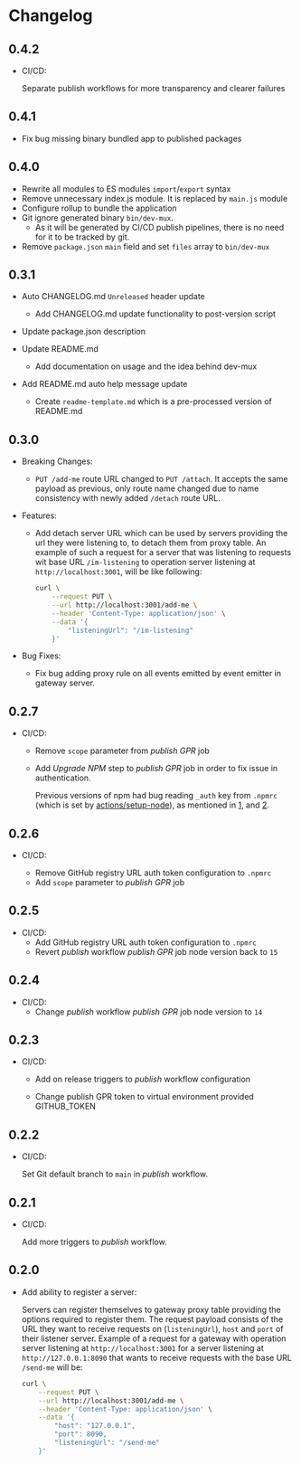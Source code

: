 # Changelog

## 0.4.2

- CI/CD:

  Separate publish workflows for more transparency and clearer failures

## 0.4.1

- Fix bug missing binary bundled app to published packages

## 0.4.0

- Rewrite all modules to ES modules `import`/`export` syntax
- Remove unnecessary index.js module. It is replaced by `main.js` module
- Configure rollup to bundle the application
- Git ignore generated binary `bin/dev-mux`.
  - As it will be generated by CI/CD publish pipelines, there is no need for it to be tracked by git.
- Remove `package.json` `main` field and set `files` array to `bin/dev-mux`

## 0.3.1

- Auto CHANGELOG.md `Unreleased` header update

  - Add CHANGELOG.md update functionality to post-version script

- Update package.json description

- Update README.md

  - Add documentation on usage and the idea behind dev-mux

- Add README.md auto help message update

  - Create `readme-template.md` which is a pre-processed version of README.md

## 0.3.0

- Breaking Changes:

  - `PUT /add-me` route URL changed to `PUT /attach`. It accepts the same payload as previous, only route name changed due to name consistency with newly added `/detach` route URL.

- Features:

  - Add detach server URL which can be used by servers providing the url they were listening to, to detach them from proxy table. An example of such a request for a server that was listening to requests wit base URL `/im-listening` to operation server listening at `http://localhost:3001`, will be like following:

    ```sh
    curl \
        --request PUT \
        --url http://localhost:3001/add-me \
        --header 'Content-Type: application/json' \
        --data '{
            "listeningUrl": "/im-listening"
        }'
    ```

- Bug Fixes:

  - Fix bug adding proxy rule on all events emitted by event emitter in gateway server.

## 0.2.7

- CI/CD:

  - Remove `scope` parameter from _publish GPR_ job
  - Add _Upgrade NPM_ step to _publish GPR_ job in order to fix issue in authentication.

    Previous versions of npm had bug reading `_auth` key from `.npmrc` (which is set by [actions/setup-node](https://github.com/actions/setup-node)), as mentioned in [1](https://github.com/actions/setup-node/issues/213#issuecomment-752095615), and [2](https://github.com/npm/cli/issues/2300).

## 0.2.6

- CI/CD:

  - Remove GitHub registry URL auth token configuration to `.npmrc`
  - Add `scope` parameter to _publish GPR_ job

## 0.2.5

- CI/CD:
  - Add GitHub registry URL auth token configuration to `.npmrc`
  - Revert _publish_ workflow _publish GPR_ job node version back to `15`

## 0.2.4

- CI/CD:
  - Change _publish_ workflow _publish GPR_ job node version to `14`

## 0.2.3

- CI/CD:

  - Add on release triggers to _publish_ workflow configuration

  - Change publish GPR token to virtual environment provided GITHUB_TOKEN

## 0.2.2

- CI/CD:

  Set Git default branch to `main` in _publish_ workflow.

## 0.2.1

- CI/CD:

  Add more triggers to _publish_ workflow.

## 0.2.0

- Add ability to register a server:

  Servers can register themselves to gateway proxy table providing the options required to register them. The request payload consists of the URL they want to receive requests on (`listeningUrl`), `host` and `port` of their listener server. Example of a request for a gateway with operation server listening at `http://localhost:3001` for a server listening at `http://127.0.0.1:8090` that wants to receive requests with the base URL `/send-me` will be:

  ```sh
  curl \
      --request PUT \
      --url http://localhost:3001/add-me \
      --header 'Content-Type: application/json' \
      --data '{
          "host": "127.0.0.1",
          "port": 8090,
          "listeningUrl": "/send-me"
      }'
  ```
